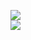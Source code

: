 [![](https://img.shields.io/badge/Made%20With-Github%20Spray-lightgrey.svg?style=for-the-badge&logo=github)](https://github.com/Annihil/github-spray#4288)  
[![](https://i.imgur.com/2DrTn0Z.gif)](https://github.com/Annihil/github-spray)